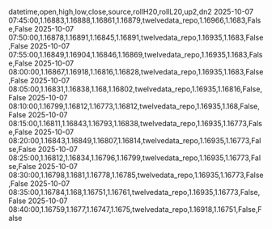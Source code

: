datetime,open,high,low,close,source,rollH20,rollL20,up2,dn2
2025-10-07 07:45:00,1.16883,1.16888,1.16861,1.16879,twelvedata_repo,1.16966,1.1683,False,False
2025-10-07 07:50:00,1.16878,1.16891,1.16845,1.16891,twelvedata_repo,1.16935,1.1683,False,False
2025-10-07 07:55:00,1.16849,1.16904,1.16846,1.16869,twelvedata_repo,1.16935,1.1683,False,False
2025-10-07 08:00:00,1.16867,1.16918,1.16816,1.16828,twelvedata_repo,1.16935,1.1683,False,False
2025-10-07 08:05:00,1.16831,1.16838,1.168,1.16802,twelvedata_repo,1.16935,1.16816,False,False
2025-10-07 08:10:00,1.16799,1.16812,1.16773,1.16812,twelvedata_repo,1.16935,1.168,False,False
2025-10-07 08:15:00,1.16811,1.16843,1.16793,1.16838,twelvedata_repo,1.16935,1.16773,False,False
2025-10-07 08:20:00,1.16843,1.16849,1.16807,1.16814,twelvedata_repo,1.16935,1.16773,False,False
2025-10-07 08:25:00,1.16812,1.16834,1.16796,1.16799,twelvedata_repo,1.16935,1.16773,False,False
2025-10-07 08:30:00,1.16798,1.1681,1.16778,1.16785,twelvedata_repo,1.16935,1.16773,False,False
2025-10-07 08:35:00,1.16784,1.168,1.16751,1.16761,twelvedata_repo,1.16935,1.16773,False,False
2025-10-07 08:40:00,1.16759,1.1677,1.16747,1.1675,twelvedata_repo,1.16918,1.16751,False,False
